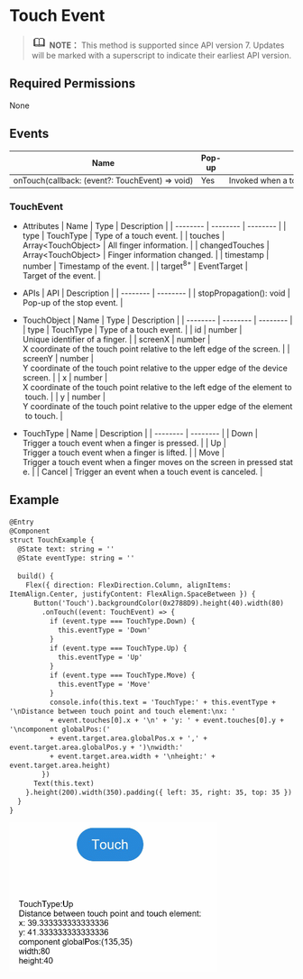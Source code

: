 # Touch Event


> ![icon-note.gif](public_sys-resources/icon-note.gif) **NOTE：**
> This method is supported since API version 7. Updates will be marked with a superscript to indicate their earliest API version.


## Required Permissions

None


## Events

| Name | Pop-up | Description |
| -------- | -------- | -------- |
| onTouch(callback:&nbsp;(event?:&nbsp;TouchEvent)&nbsp;=&gt;&nbsp;void) | Yes | Invoked&nbsp;when&nbsp;a&nbsp;touch&nbsp;action&nbsp;is&nbsp;triggered.&nbsp;For&nbsp;details&nbsp;about&nbsp;the&nbsp;event&nbsp;parameters,&nbsp;see&nbsp;[TouchEvent](#touchevent). |


### TouchEvent

- Attributes
    | Name | Type | Description | 
  | -------- | -------- | -------- |
  | type | TouchType | Type&nbsp;of&nbsp;a&nbsp;touch&nbsp;event. | 
  | touches | Array&lt;TouchObject&gt; | All&nbsp;finger&nbsp;information. | 
  | changedTouches | Array&lt;TouchObject&gt; | Finger&nbsp;information&nbsp;changed. | 
  | timestamp | number | Timestamp&nbsp;of&nbsp;the&nbsp;event. | 
  | target<sup>8+</sup> | EventTarget | Target&nbsp;of&nbsp;the&nbsp;event. | 

- APIs
    | API | Description | 
  | -------- | -------- |
  | stopPropagation():&nbsp;void | Pop-up&nbsp;of&nbsp;the&nbsp;stop&nbsp;event. | 


- TouchObject
    | Name | Type | Description | 
  | -------- | -------- | -------- |
  | type | TouchType | Type&nbsp;of&nbsp;a&nbsp;touch&nbsp;event. | 
  | id | number | Unique&nbsp;identifier&nbsp;of&nbsp;a&nbsp;finger. | 
  | screenX | number | X&nbsp;coordinate&nbsp;of&nbsp;the&nbsp;touch&nbsp;point&nbsp;relative&nbsp;to&nbsp;the&nbsp;left&nbsp;edge&nbsp;of&nbsp;the&nbsp;screen. | 
  | screenY | number | Y&nbsp;coordinate&nbsp;of&nbsp;the&nbsp;touch&nbsp;point&nbsp;relative&nbsp;to&nbsp;the&nbsp;upper&nbsp;edge&nbsp;of&nbsp;the&nbsp;device&nbsp;screen. | 
  | x | number | X&nbsp;coordinate&nbsp;of&nbsp;the&nbsp;touch&nbsp;point&nbsp;relative&nbsp;to&nbsp;the&nbsp;left&nbsp;edge&nbsp;of&nbsp;the&nbsp;element&nbsp;to&nbsp;touch. | 
  | y | number | Y&nbsp;coordinate&nbsp;of&nbsp;the&nbsp;touch&nbsp;point&nbsp;relative&nbsp;to&nbsp;the&nbsp;upper&nbsp;edge&nbsp;of&nbsp;the&nbsp;element&nbsp;to&nbsp;touch. | 


- TouchType
    | Name | Description | 
  | -------- | -------- |
  | Down | Trigger&nbsp;a&nbsp;touch&nbsp;event&nbsp;when&nbsp;a&nbsp;finger&nbsp;is&nbsp;pressed. | 
  | Up | Trigger&nbsp;a&nbsp;touch&nbsp;event&nbsp;when&nbsp;a&nbsp;finger&nbsp;is&nbsp;lifted. | 
  | Move | Trigger&nbsp;a&nbsp;touch&nbsp;event&nbsp;when&nbsp;a&nbsp;finger&nbsp;moves&nbsp;on&nbsp;the&nbsp;screen&nbsp;in&nbsp;pressed&nbsp;state. | 
  | Cancel | Trigger&nbsp;an&nbsp;event&nbsp;when&nbsp;a&nbsp;touch&nbsp;event&nbsp;is&nbsp;canceled. | 


## Example


```
@Entry
@Component
struct TouchExample {
  @State text: string = ''
  @State eventType: string = ''

  build() {
    Flex({ direction: FlexDirection.Column, alignItems: ItemAlign.Center, justifyContent: FlexAlign.SpaceBetween }) {
      Button('Touch').backgroundColor(0x2788D9).height(40).width(80)
        .onTouch((event: TouchEvent) => {
          if (event.type === TouchType.Down) {
            this.eventType = 'Down'
          }
          if (event.type === TouchType.Up) {
            this.eventType = 'Up'
          }
          if (event.type === TouchType.Move) {
            this.eventType = 'Move'
          }
          console.info(this.text = 'TouchType:' + this.eventType + '\nDistance between touch point and touch element:\nx: '
          + event.touches[0].x + '\n' + 'y: ' + event.touches[0].y + '\ncomponent globalPos:('
          + event.target.area.globalPos.x + ',' + event.target.area.globalPos.y + ')\nwidth:'
          + event.target.area.width + '\nheight:' + event.target.area.height)
        })
      Text(this.text)
    }.height(200).width(350).padding({ left: 35, right: 35, top: 35 })
  }
}
```

![en-us_image_0000001212058464](figures/en-us_image_0000001212058464.gif)
